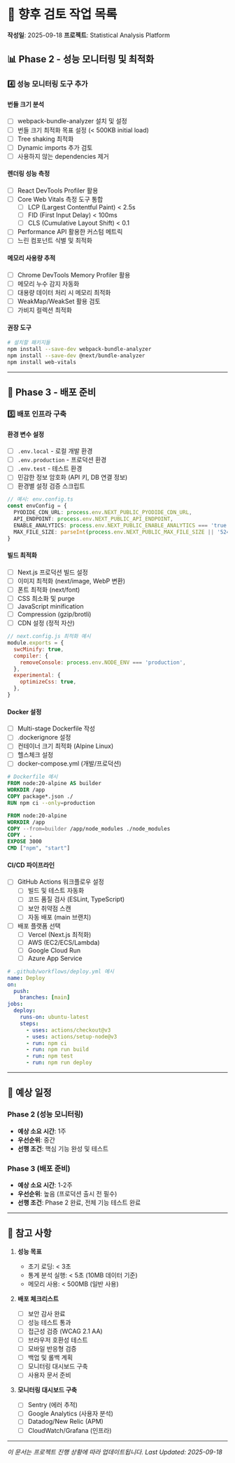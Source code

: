 # 🚀 향후 검토 작업 목록

**작성일**: 2025-09-18
**프로젝트**: Statistical Analysis Platform

## 📊 Phase 2 - 성능 모니터링 및 최적화

### 4️⃣ 성능 모니터링 도구 추가

#### 번들 크기 분석
- [ ] webpack-bundle-analyzer 설치 및 설정
- [ ] 번들 크기 최적화 목표 설정 (< 500KB initial load)
- [ ] Tree shaking 최적화
- [ ] Dynamic imports 추가 검토
- [ ] 사용하지 않는 dependencies 제거

#### 렌더링 성능 측정
- [ ] React DevTools Profiler 활용
- [ ] Core Web Vitals 측정 도구 통합
  - [ ] LCP (Largest Contentful Paint) < 2.5s
  - [ ] FID (First Input Delay) < 100ms
  - [ ] CLS (Cumulative Layout Shift) < 0.1
- [ ] Performance API 활용한 커스텀 메트릭
- [ ] 느린 컴포넌트 식별 및 최적화

#### 메모리 사용량 추적
- [ ] Chrome DevTools Memory Profiler 활용
- [ ] 메모리 누수 감지 자동화
- [ ] 대용량 데이터 처리 시 메모리 최적화
- [ ] WeakMap/WeakSet 활용 검토
- [ ] 가비지 컬렉션 최적화

#### 권장 도구
```bash
# 설치할 패키지들
npm install --save-dev webpack-bundle-analyzer
npm install --save-dev @next/bundle-analyzer
npm install web-vitals
```

---

## 🚢 Phase 3 - 배포 준비

### 5️⃣ 배포 인프라 구축

#### 환경 변수 설정
- [ ] `.env.local` - 로컬 개발 환경
- [ ] `.env.production` - 프로덕션 환경
- [ ] `.env.test` - 테스트 환경
- [ ] 민감한 정보 암호화 (API 키, DB 연결 정보)
- [ ] 환경별 설정 검증 스크립트

```typescript
// 예시: env.config.ts
const envConfig = {
  PYODIDE_CDN_URL: process.env.NEXT_PUBLIC_PYODIDE_CDN_URL,
  API_ENDPOINT: process.env.NEXT_PUBLIC_API_ENDPOINT,
  ENABLE_ANALYTICS: process.env.NEXT_PUBLIC_ENABLE_ANALYTICS === 'true',
  MAX_FILE_SIZE: parseInt(process.env.NEXT_PUBLIC_MAX_FILE_SIZE || '52428800'),
}
```

#### 빌드 최적화
- [ ] Next.js 프로덕션 빌드 설정
- [ ] 이미지 최적화 (next/image, WebP 변환)
- [ ] 폰트 최적화 (next/font)
- [ ] CSS 최소화 및 purge
- [ ] JavaScript minification
- [ ] Compression (gzip/brotli)
- [ ] CDN 설정 (정적 자산)

```javascript
// next.config.js 최적화 예시
module.exports = {
  swcMinify: true,
  compiler: {
    removeConsole: process.env.NODE_ENV === 'production',
  },
  experimental: {
    optimizeCss: true,
  },
}
```

#### Docker 설정
- [ ] Multi-stage Dockerfile 작성
- [ ] .dockerignore 설정
- [ ] 컨테이너 크기 최적화 (Alpine Linux)
- [ ] 헬스체크 설정
- [ ] docker-compose.yml (개발/프로덕션)

```dockerfile
# Dockerfile 예시
FROM node:20-alpine AS builder
WORKDIR /app
COPY package*.json ./
RUN npm ci --only=production

FROM node:20-alpine
WORKDIR /app
COPY --from=builder /app/node_modules ./node_modules
COPY . .
EXPOSE 3000
CMD ["npm", "start"]
```

#### CI/CD 파이프라인
- [ ] GitHub Actions 워크플로우 설정
  - [ ] 빌드 및 테스트 자동화
  - [ ] 코드 품질 검사 (ESLint, TypeScript)
  - [ ] 보안 취약점 스캔
  - [ ] 자동 배포 (main 브랜치)
- [ ] 배포 플랫폼 선택
  - [ ] Vercel (Next.js 최적화)
  - [ ] AWS (EC2/ECS/Lambda)
  - [ ] Google Cloud Run
  - [ ] Azure App Service

```yaml
# .github/workflows/deploy.yml 예시
name: Deploy
on:
  push:
    branches: [main]
jobs:
  deploy:
    runs-on: ubuntu-latest
    steps:
      - uses: actions/checkout@v3
      - uses: actions/setup-node@v3
      - run: npm ci
      - run: npm run build
      - run: npm test
      - run: npm run deploy
```

---

## 📅 예상 일정

### Phase 2 (성능 모니터링)
- **예상 소요 시간**: 1주
- **우선순위**: 중간
- **선행 조건**: 핵심 기능 완성 및 테스트

### Phase 3 (배포 준비)
- **예상 소요 시간**: 1-2주
- **우선순위**: 높음 (프로덕션 출시 전 필수)
- **선행 조건**: Phase 2 완료, 전체 기능 테스트 완료

---

## 📝 참고 사항

1. **성능 목표**
   - 초기 로딩: < 3초
   - 통계 분석 실행: < 5초 (10MB 데이터 기준)
   - 메모리 사용: < 500MB (일반 사용)

2. **배포 체크리스트**
   - [ ] 보안 감사 완료
   - [ ] 성능 테스트 통과
   - [ ] 접근성 검증 (WCAG 2.1 AA)
   - [ ] 브라우저 호환성 테스트
   - [ ] 모바일 반응형 검증
   - [ ] 백업 및 롤백 계획
   - [ ] 모니터링 대시보드 구축
   - [ ] 사용자 문서 준비

3. **모니터링 대시보드 구축**
   - [ ] Sentry (에러 추적)
   - [ ] Google Analytics (사용자 분석)
   - [ ] Datadog/New Relic (APM)
   - [ ] CloudWatch/Grafana (인프라)

---

*이 문서는 프로젝트 진행 상황에 따라 업데이트됩니다.*
*Last Updated: 2025-09-18*